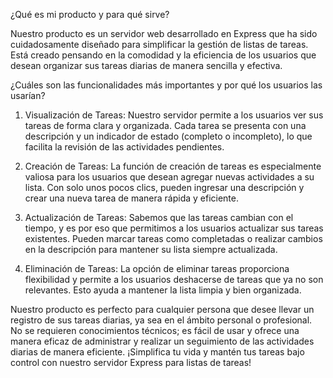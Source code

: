 ¿Qué es mi producto y para qué sirve?

Nuestro producto es un servidor web desarrollado en Express que ha sido cuidadosamente diseñado para simplificar la gestión de listas de tareas. Está creado pensando en la comodidad y la eficiencia de los usuarios que desean organizar sus tareas diarias de manera sencilla y efectiva.

¿Cuáles son las funcionalidades más importantes y por qué los usuarios las usarían?

1. Visualización de Tareas: Nuestro servidor permite a los usuarios ver sus tareas de forma clara y organizada. Cada tarea se presenta con una descripción y un indicador de estado (completo o incompleto), lo que facilita la revisión de las actividades pendientes.

2. Creación de Tareas: La función de creación de tareas es especialmente valiosa para los usuarios que desean agregar nuevas actividades a su lista. Con solo unos pocos clics, pueden ingresar una descripción y crear una nueva tarea de manera rápida y eficiente.

3. Actualización de Tareas: Sabemos que las tareas cambian con el tiempo, y es por eso que permitimos a los usuarios actualizar sus tareas existentes. Pueden marcar tareas como completadas o realizar cambios en la descripción para mantener su lista siempre actualizada.

4. Eliminación de Tareas: La opción de eliminar tareas proporciona flexibilidad y permite a los usuarios deshacerse de tareas que ya no son relevantes. Esto ayuda a mantener la lista limpia y bien organizada.

Nuestro producto es perfecto para cualquier persona que desee llevar un registro de sus tareas diarias, ya sea en el ámbito personal o profesional. No se requieren conocimientos técnicos; es fácil de usar y ofrece una manera eficaz de administrar y realizar un seguimiento de las actividades diarias de manera eficiente. ¡Simplifica tu vida y mantén tus tareas bajo control con nuestro servidor Express para listas de tareas!